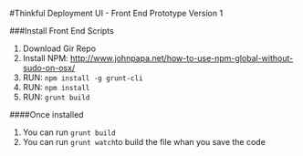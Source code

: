 #Thinkful Deployment UI  - Front End Prototype 
Version 1

###Install Front End Scripts

1. Download Gir Repo
2. Install NPM: http://www.johnpapa.net/how-to-use-npm-global-without-sudo-on-osx/
3. RUN: ```npm install -g grunt-cli```
4. RUN: ```npm install```
5. RUN: ```grunt build```

####Once installed 
1. You can run ```grunt build``` 
2. You can run ```grunt watch```to build the file whan you save the code


